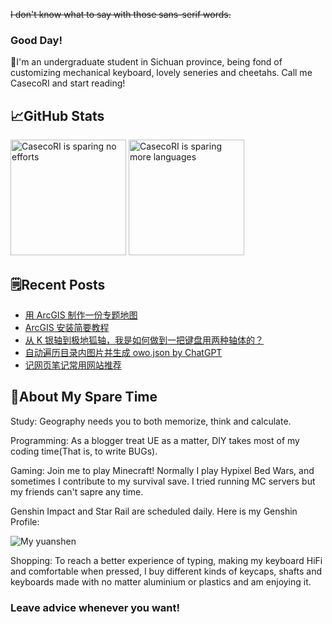~~I don't know what to say with those sans-serif words.~~

### Good Day!

👋I'm an undergraduate student in Sichuan province, being fond of customizing mechanical keyboard, lovely seneries and cheetahs. Call me CasecoRI and start reading!

## 📈GitHub Stats

<img alt="CasecoRI is sparing no efforts" height="185px" src="https://ghstatus.casecori.top/api?username=cystee&bg_color=30,008080,72bcd4&title_color=fff&text_color=fff&show_icons=true&icon_color=fff&hide_border=true"> <img alt="CasecoRI is sparing more languages" height="185px" src="https://ghstatus.casecori.top/api/top-langs/?username=cystee&layout=compact&hide_border=true&bg_color=f6f6f6&title_color=808080&text_color=000">

## 🗒️Recent Posts

<!-- BLOG-POST-LIST:START -->
- [用 ArcGIS 制作一份专题地图](https://www.casecori.top/archives/9184.html)
- [ArcGIS 安装简要教程](https://www.casecori.top/archives/5ced.html)
- [从 K 银轴到极地狐轴，我是如何做到一把键盘用两种轴体的？](https://www.casecori.top/archives/36c3.html)
- [自动遍历目录内图片并生成 owo.json by ChatGPT](https://www.casecori.top/archives/6026.html)
- [记网页笔记常用网站推荐](https://www.casecori.top/archives/6bce.html)
<!-- BLOG-POST-LIST:END -->

## 🎈About My Spare Time

Study: Geography needs you to both memorize, think and calculate.

Programming: As a blogger treat UE as a matter, DIY takes most of my coding time(That is, to write BUGs).

Gaming: Join me to play Minecraft! Normally I play Hypixel Bed Wars, and sometimes I contribute to my survival save. I tried running MC servers but my friends can't sapre any time.

Genshin Impact and Star Rail are scheduled daily. Here is my Genshin Profile:

![My yuanshen](https://yscard.casecori.top/111/333706640.png)

Shopping: To reach a better experience of typing, making my keyboard HiFi and comfortable when pressed, I buy different kinds of keycaps, shafts and keyboards made with no matter aluminium or plastics and am enjoying it.

### Leave advice whenever you want!
